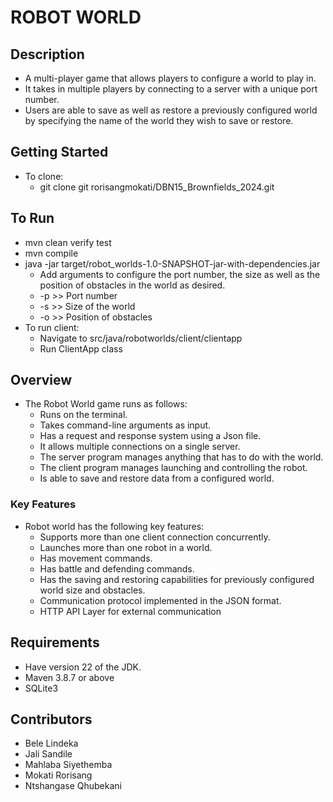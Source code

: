 # ROBOT WORLD

## Description
* A multi-player game that allows players to configure a world to play in.
* It takes in multiple players by connecting to a server with a unique port number.
* Users are able to save as well as restore a previously configured world by specifying the name of the world they wish to save or restore.

## Getting Started
* To clone:
  * git clone git rorisangmokati/DBN15_Brownfields_2024.git

## To Run
* mvn clean verify test
* mvn compile
* java -jar target/robot_worlds-1.0-SNAPSHOT-jar-with-dependencies.jar
    * Add arguments to configure the port number, the size as well as the position of obstacles in the world as desired.
    * -p <arg> >> Port number
    * -s <arg> >> Size of the world
    * -o <arg> >> Position of obstacles
* To run client:
  * Navigate to src/java/robotworlds/client/clientapp 
  * Run ClientApp class

## Overview
* The Robot World game runs as follows:
    * Runs on the terminal.
    * Takes command-line arguments as input.
    * Has a request and response system using a Json file.
    * It allows multiple connections on a single server.
    * The server program manages anything that has to do with the world.
    * The client program manages launching and controlling the robot.
    * Is able to save and restore data from a configured world.

### Key Features
* Robot world has the following key features:
    * Supports more than one client connection concurrently.
    * Launches more than one robot in a world.
    * Has movement commands.
    * Has battle and defending commands.
    * Has the saving and restoring capabilities for previously configured world size and obstacles.
    * Communication protocol implemented in the JSON format.
    * HTTP API Layer for external communication

## Requirements
* Have version 22 of the JDK.
* Maven 3.8.7 or above
* SQLite3

## Contributors
* Bele Lindeka
* Jali Sandile
* Mahlaba Siyethemba
* Mokati Rorisang
* Ntshangase Qhubekani
